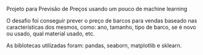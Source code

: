 Projeto para Previsão de Preços usando um pouco de machine learning

O desafio foi conseguir prever o preço de barcos para vendas baseado nas características dos mesmos, como: ano, tamanho, tipo de barco, se é novo ou usado, qual material usado, etc.

As biblotecas utilizadas foram: pandas, seaborn, matplotlib e sklearn.
